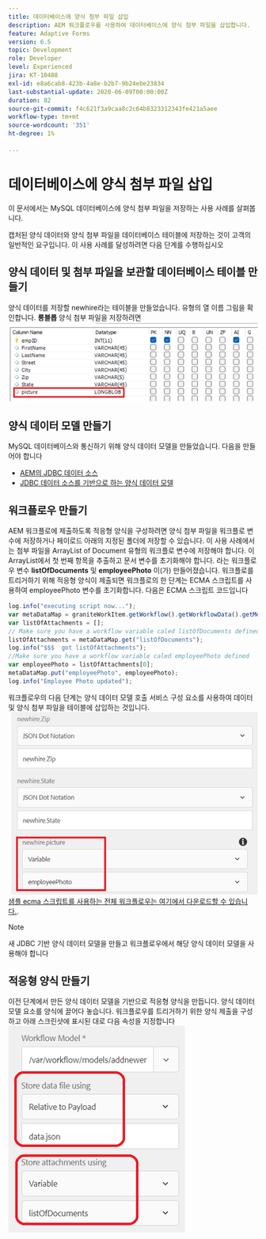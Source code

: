 ```yaml
---
title: 데이터베이스에 양식 첨부 파일 삽입
description: AEM 워크플로우를 사용하여 데이터베이스에 양식 첨부 파일을 삽입합니다.
feature: Adaptive Forms
version: 6.5
topic: Development
role: Developer
level: Experienced
jira: KT-10488
exl-id: e8a6cab8-423b-4a8e-b2b7-9b24ebe23834
last-substantial-update: 2020-06-09T00:00:00Z
duration: 82
source-git-commit: f4c621f3a9caa8c2c64b8323312343fe421a5aee
workflow-type: tm+mt
source-wordcount: '351'
ht-degree: 1%

---
```


# 데이터베이스에 양식 첨부 파일 삽입

이 문서에서는 MySQL 데이터베이스에 양식 첨부 파일을 저장하는 사용 사례를 살펴봅니다.

캡처된 양식 데이터와 양식 첨부 파일을 데이터베이스 테이블에 저장하는 것이 고객의 일반적인 요구입니다.
이 사용 사례를 달성하려면 다음 단계를 수행하십시오

## 양식 데이터 및 첨부 파일을 보관할 데이터베이스 테이블 만들기

양식 데이터를 저장할 newhire라는 테이블을 만들었습니다. 유형의 열 이름 그림을 확인합니다. **롱블롭** 양식 첨부 파일을 저장하려면
![테이블 스키마](assets/insert-picture-table.png)

## 양식 데이터 모델 만들기

MySQL 데이터베이스와 통신하기 위해 양식 데이터 모델을 만들었습니다. 다음을 만들어야 합니다

* [AEM의 JDBC 데이터 소스](./data-integration-technical-video-setup.md)
* [JDBC 데이터 소스를 기반으로 하는 양식 데이터 모델](./jdbc-data-model-technical-video-use.md)

## 워크플로우 만들기

AEM 워크플로에 제출하도록 적응형 양식을 구성하려면 양식 첨부 파일을 워크플로 변수에 저장하거나 페이로드 아래의 지정된 폴더에 저장할 수 있습니다. 이 사용 사례에서는 첨부 파일을 ArrayList of Document 유형의 워크플로 변수에 저장해야 합니다. 이 ArrayList에서 첫 번째 항목을 추출하고 문서 변수를 초기화해야 합니다. 라는 워크플로우 변수 **listOfDocuments** 및 **employeePhoto** 이(가) 만들어졌습니다.
워크플로를 트리거하기 위해 적응형 양식이 제출되면 워크플로의 한 단계는 ECMA 스크립트를 사용하여 employeePhoto 변수를 초기화합니다. 다음은 ECMA 스크립트 코드입니다

```javascript
log.info("executing script now...");
var metaDataMap = graniteWorkItem.getWorkflow().getWorkflowData().getMetaDataMap();
var listOfAttachments = [];
// Make sure you have a workflow variable caled listOfDocuments defined
listOfAttachments = metaDataMap.get("listOfDocuments");
log.info("$$$  got listOfAttachments");
//Make sure you have a workflow variable caled employeePhoto defined
var employeePhoto = listOfAttachments[0];
metaDataMap.put("employeePhoto", employeePhoto);
log.info("Employee Photo updated");
```

워크플로우의 다음 단계는 양식 데이터 모델 호출 서비스 구성 요소를 사용하여 데이터 및 양식 첨부 파일을 테이블에 삽입하는 것입니다.
![삽입 사진](assets/fdm-insert-pic.png)
[샘플 ecma 스크립트를 사용하는 전체 워크플로우는 여기에서 다운로드할 수 있습니다.](assets/add-new-employee.zip).

>[!NOTE]
> 새 JDBC 기반 양식 데이터 모델을 만들고 워크플로우에서 해당 양식 데이터 모델을 사용해야 합니다

## 적응형 양식 만들기

이전 단계에서 만든 양식 데이터 모델을 기반으로 적응형 양식을 만듭니다. 양식 데이터 모델 요소를 양식에 끌어다 놓습니다. 워크플로우를 트리거하기 위한 양식 제출을 구성하고 아래 스크린샷에 표시된 대로 다음 속성을 지정합니다
![양식 첨부 파일](assets/form-attachments.png)
